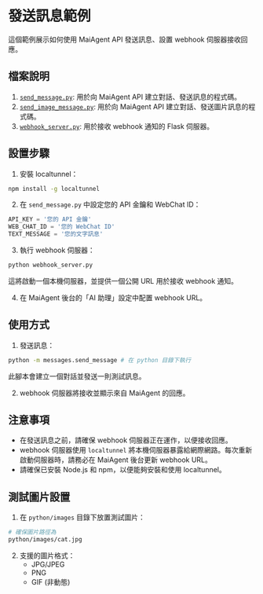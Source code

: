 # 發送訊息範例

這個範例展示如何使用 MaiAgent API 發送訊息、設置 webhook 伺服器接收回應。

## 檔案說明

1. [`send_message.py`](send_message.py): 用於向 MaiAgent API 建立對話、發送訊息的程式碼。
2. [`send_image_message.py`](send_image_message.py): 用於向 MaiAgent API 建立對話、發送圖片訊息的程式碼。
3. [`webhook_server.py`](webhook_server.py): 用於接收 webhook 通知的 Flask 伺服器。

## 設置步驟

1. 安裝 localtunnel：

```bash
npm install -g localtunnel
```

2. 在 `send_message.py` 中設定您的 API 金鑰和 WebChat ID：

```python
API_KEY = '您的 API 金鑰'
WEB_CHAT_ID = '您的 WebChat ID'
TEXT_MESSAGE = '您的文字訊息'
```

3. 執行 webhook 伺服器：

```bash
python webhook_server.py
```

這將啟動一個本機伺服器，並提供一個公開 URL 用於接收 webhook 通知。

4. 在 MaiAgent 後台的「AI 助理」設定中配置 webhook URL。


## 使用方式

1. 發送訊息：

```bash
python -m messages.send_message # 在 python 目錄下執行
```

此腳本會建立一個對話並發送一則測試訊息。

2. webhook 伺服器將接收並顯示來自 MaiAgent 的回應。

## 注意事項

- 在發送訊息之前，請確保 webhook 伺服器正在運作，以便接收回應。
- webhook 伺服器使用 `localtunnel` 將本機伺服器暴露給網際網路。每次重新啟動伺服器時，請務必在 MaiAgent 後台更新 webhook URL。
- 請確保已安裝 Node.js 和 npm，以便能夠安裝和使用 localtunnel。

## 測試圖片設置

1. 在 `python/images` 目錄下放置測試圖片：
```bash
# 確保圖片路徑為
python/images/cat.jpg
```

2. 支援的圖片格式：
   - JPG/JPEG
   - PNG
   - GIF (非動態)

